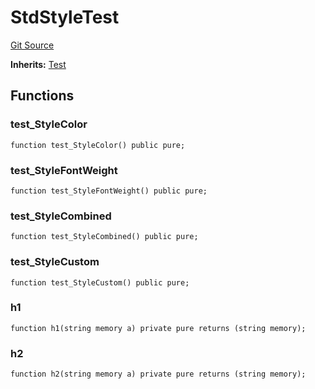 # StdStyleTest
[Git Source](https://github.com/dustinstacy/boncurs/blob/8dd3d6e20d7e085dbf2dccdde2c14001616467cf/lib/forge-std/test/StdStyle.t.sol)

**Inherits:**
[Test](/lib/forge-std/src/Test.sol/abstract.Test.md)


## Functions
### test_StyleColor


```solidity
function test_StyleColor() public pure;
```

### test_StyleFontWeight


```solidity
function test_StyleFontWeight() public pure;
```

### test_StyleCombined


```solidity
function test_StyleCombined() public pure;
```

### test_StyleCustom


```solidity
function test_StyleCustom() public pure;
```

### h1


```solidity
function h1(string memory a) private pure returns (string memory);
```

### h2


```solidity
function h2(string memory a) private pure returns (string memory);
```

